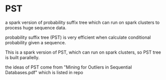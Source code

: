 # PST
a spark version of probability suffix tree which can run on spark clusters to process huge sequence data.

probability suffix tree (PST) is very efficient when calculate conditional probability given a sequence. 

This is a spark version of PST, which can run on spark clusters, so PST tree is built parallelly.

the ideas of PST come from "Mining for Outliers in Sequential Databases.pdf" which is listed in repo 
